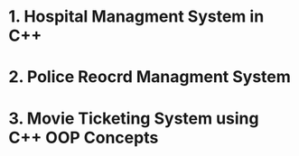 # 1. Hospital Managment System in C++ 
# 2. Police Reocrd Managment System
# 3. Movie Ticketing System using C++ OOP Concepts

 
